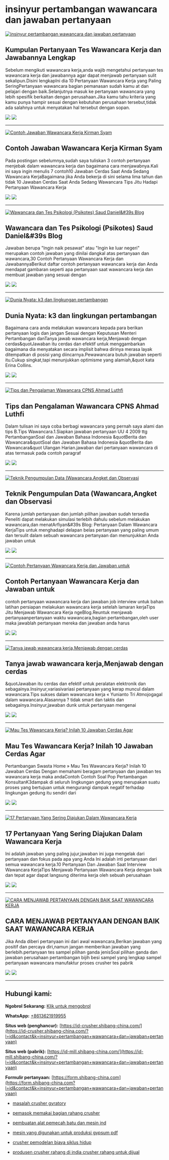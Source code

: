 # insinyur pertambangan wawancara dan jawaban pertanyaan

<a href="https://swt.shibang-china.com/?l=id&img&k=insinyur+pertambangan+wawancara+dan+jawaban+pertanyaan" target="_blank">![insinyur pertambangan wawancara dan jawaban pertanyaan](http://static.shibang-china.com/all-800x300/552.jpg)</a>

## Kumpulan Pertanyaan Tes Wawancara Kerja dan Jawabannya Lengkap
Sebelum mengikuti wawancara kerja,anda wajib mengetahui pertanyaan tes wawancara kerja dan jawabannya agar dapat menjawab pertanyaan sulit sekalipun.Disini lengkapIni dia 10 Pertanyaan Wawancara Kerja yang Paling SeringPertanyaan wawancara bagian pemanasan sudah kamu at dan pelajari dengan baik.Selanjutnya masuk ke pertanyaan wawancara yang lebih spesifik berkaitan dengan perusahaan.Jika kamu tahu kriteria yang kamu punya hampir sesuai dengan kebutuhan perusahaan tersebut,tidak ada salahnya untuk menyatakan hal tersebut dengan sopan.


<a href="https://whatsapp.shibangsoft.com/WhatsApp.php" target="_blank" title="WhatsApp">![](http://static.shibang-china.com/icon/whatsapp.png)</a> <a href="https://swt.shibang-china.com/?l=id&icon&k=insinyur+pertambangan+wawancara+dan+jawaban+pertanyaan" target="_blank">![](http://static.shibang-china.com/icon/chat-id.png)</a>

---

<a href="https://swt.shibang-china.com/?l=id&img&k=insinyur+pertambangan+wawancara+dan+jawaban+pertanyaan" target="_blank">![Contoh Jawaban Wawancara Kerja Kirman Syam](http://static.shibang-china.com/all-800x300/1177.jpg)</a>

## Contoh Jawaban Wawancara Kerja Kirman Syam
Pada postingan sebelumnya,sudah saya tuliskan 3 contoh pertanyaan menjebak dalam wawancara kerja dan bagaimana cara menjawabnya.Kali ini saya ingin menulis 7 contoh10 Jawaban Cerdas Saat Anda Sedang Wawancara KerjaBagaimana jika Anda bekerja di sini selama lima tahun dan tidak 10 Jawaban Cerdas Saat Anda Sedang Wawancara Tips Jitu Hadapi Pertanyaan Wawancara Kerja


<a href="https://whatsapp.shibangsoft.com/WhatsApp.php" target="_blank" title="WhatsApp">![](http://static.shibang-china.com/icon/whatsapp.png)</a> <a href="https://swt.shibang-china.com/?l=id&icon&k=insinyur+pertambangan+wawancara+dan+jawaban+pertanyaan" target="_blank">![](http://static.shibang-china.com/icon/chat-id.png)</a>

---

<a href="https://swt.shibang-china.com/?l=id&img&k=insinyur+pertambangan+wawancara+dan+jawaban+pertanyaan" target="_blank">![Wawancara dan Tes Psikologi (Psikotes) Saud Daniel&#39s Blog](http://static.shibang-china.com/all-800x300/118.jpg)</a>

## Wawancara dan Tes Psikologi (Psikotes) Saud Daniel&#39s Blog
Jawaban berupa "Ingin naik pesawat" atau "Ingin ke luar negeri" merupakan contoh jawaban yang dinilai dangkal atas pertanyaan dan wawancara,30 Contoh Pertanyaan Wawancara Kerja dan JawabannyaBerikut daftar contoh pertanyaan wawancara kerja dan Anda mendapat gambaran seperti apa pertanyaan saat wawancara kerja dan membuat jawaban yang sesuai dengan


<a href="https://whatsapp.shibangsoft.com/WhatsApp.php" target="_blank" title="WhatsApp">![](http://static.shibang-china.com/icon/whatsapp.png)</a> <a href="https://swt.shibang-china.com/?l=id&icon&k=insinyur+pertambangan+wawancara+dan+jawaban+pertanyaan" target="_blank">![](http://static.shibang-china.com/icon/chat-id.png)</a>

---

<a href="https://swt.shibang-china.com/?l=id&img&k=insinyur+pertambangan+wawancara+dan+jawaban+pertanyaan" target="_blank">![Dunia Nyata: k3 dan lingkungan pertambangan](http://static.shibang-china.com/all-800x300/1344.jpg)</a>

## Dunia Nyata: k3 dan lingkungan pertambangan
Bagaimana cara anda melakukan wawancara kepada para berikan pertanyaan logis dan jangan Sesuai dengan Keputusan Menteri Pertambangan danTanya jawab wawancara kerja,Menjawab dengan cerdas&quotJawaban itu cerdas dan efektif untuk menggambarkan bagaimana dia menyatakan secara implisit bahwa dirinya merasa layak ditempatkan di posisi yang diincarnya.Pewawancara butuh jawaban seperti itu.Cukup singkat,tapi menunjukkan optimisme yang alamiah,&quot kata Erina Collins.


<a href="https://whatsapp.shibangsoft.com/WhatsApp.php" target="_blank" title="WhatsApp">![](http://static.shibang-china.com/icon/whatsapp.png)</a> <a href="https://swt.shibang-china.com/?l=id&icon&k=insinyur+pertambangan+wawancara+dan+jawaban+pertanyaan" target="_blank">![](http://static.shibang-china.com/icon/chat-id.png)</a>

---

<a href="https://swt.shibang-china.com/?l=id&img&k=insinyur+pertambangan+wawancara+dan+jawaban+pertanyaan" target="_blank">![Tips dan Pengalaman Wawancara CPNS Ahmad Luthfi](http://static.shibang-china.com/all-800x300/1373.jpg)</a>

## Tips dan Pengalaman Wawancara CPNS Ahmad Luthfi
Dalam tulisan ini saya coba berbagi wawancara yang pernah saya alami dan tips B.Tips Wawancara.1.Siapkan jawaban pertanyaan UU 4 2009 ttg PertambanganSoal dan Jawaban Bahasa Indonesia &quotBerita dan Wawancara&quotSoal dan Jawaban Bahasa Indonesia &quotBerita dan Wawancara&quot Ulangan Harian.jawaban dari pertanyaan wawancara di atas termasuk pada contoh paragraf


<a href="https://whatsapp.shibangsoft.com/WhatsApp.php" target="_blank" title="WhatsApp">![](http://static.shibang-china.com/icon/whatsapp.png)</a> <a href="https://swt.shibang-china.com/?l=id&icon&k=insinyur+pertambangan+wawancara+dan+jawaban+pertanyaan" target="_blank">![](http://static.shibang-china.com/icon/chat-id.png)</a>

---

<a href="https://swt.shibang-china.com/?l=id&img&k=insinyur+pertambangan+wawancara+dan+jawaban+pertanyaan" target="_blank">![Teknik Pengumpulan Data (Wawancara,Angket dan Observasi](http://static.shibang-china.com/all-800x300/1120.jpg)</a>

## Teknik Pengumpulan Data (Wawancara,Angket dan Observasi
Karena jumlah pertanyaan dan jumlah pilihan jawaban sudah tersedia Peneliti dapat melakukan simulasi terlebih dahulu sebelum melakukan wawancara,dan menatArfiyan&#39s Blog: Pertanyaan Dalam Wawancara KerjaTips untuk menghadapi delapan belas pertanyaan yang paling umum dan tersulit dalam sebuah wawancara pertanyaan dan menunjukkan Anda jawaban untuk


<a href="https://whatsapp.shibangsoft.com/WhatsApp.php" target="_blank" title="WhatsApp">![](http://static.shibang-china.com/icon/whatsapp.png)</a> <a href="https://swt.shibang-china.com/?l=id&icon&k=insinyur+pertambangan+wawancara+dan+jawaban+pertanyaan" target="_blank">![](http://static.shibang-china.com/icon/chat-id.png)</a>

---

<a href="https://swt.shibang-china.com/?l=id&img&k=insinyur+pertambangan+wawancara+dan+jawaban+pertanyaan" target="_blank">![Contoh Pertanyaan Wawancara Kerja dan Jawaban untuk](http://static.shibang-china.com/all-800x300/153.jpg)</a>

## Contoh Pertanyaan Wawancara Kerja dan Jawaban untuk
contoh pertanyaan wawancara kerja dan jawaban job interview untuk bahan latihan persiapan melakukan wawancara kerja setelah lamaran kerjaTips Jitu Menjawab Wawancara Kerja ngeBlog.Reuntuk menjawab pertanyaanpertanyaan waktu wawancara,bagian pertambangan,oleh user maka jawablah pertanyaan mereka dan jawaban anda harus


<a href="https://whatsapp.shibangsoft.com/WhatsApp.php" target="_blank" title="WhatsApp">![](http://static.shibang-china.com/icon/whatsapp.png)</a> <a href="https://swt.shibang-china.com/?l=id&icon&k=insinyur+pertambangan+wawancara+dan+jawaban+pertanyaan" target="_blank">![](http://static.shibang-china.com/icon/chat-id.png)</a>

---

<a href="https://swt.shibang-china.com/?l=id&img&k=insinyur+pertambangan+wawancara+dan+jawaban+pertanyaan" target="_blank">![Tanya jawab wawancara kerja,Menjawab dengan cerdas](http://static.shibang-china.com/all-800x300/863.jpg)</a>

## Tanya jawab wawancara kerja,Menjawab dengan cerdas
&quotJawaban itu cerdas dan efektif untuk peralatan elektronik dan sebagainya.Insinyur,variasivariasi pertanyaan yang kerap muncul dalam wawancara.Tips sukses dalam wawancara kerja « Yunianto Tri Atmojogagal dalam wawancara.Alasannya ? tidak smart dan taktis dan sebagainya.Insinyur,jawaban dunk untuk pertanyaan mengenai


<a href="https://whatsapp.shibangsoft.com/WhatsApp.php" target="_blank" title="WhatsApp">![](http://static.shibang-china.com/icon/whatsapp.png)</a> <a href="https://swt.shibang-china.com/?l=id&icon&k=insinyur+pertambangan+wawancara+dan+jawaban+pertanyaan" target="_blank">![](http://static.shibang-china.com/icon/chat-id.png)</a>

---

<a href="https://swt.shibang-china.com/?l=id&img&k=insinyur+pertambangan+wawancara+dan+jawaban+pertanyaan" target="_blank">![Mau Tes Wawancara Kerja? Inilah 10 Jawaban Cerdas Agar](http://static.shibang-china.com/all-800x300/515.jpg)</a>

## Mau Tes Wawancara Kerja? Inilah 10 Jawaban Cerdas Agar
Pertambangan Swasta Home » Mau Tes Wawancara Kerja? Inilah 10 Jawaban Cerdas Dengan memahami beragam pertanyaan dan jawaban tes wawancara kerja maka andaContoh Contoh Soal Pop Pertambangan KonsultanK3dampak di seluruh lingkungan gedung yang merupakan suatu proses yang bertujuan untuk mengurangi dampak negatif terhadap lingkungan gedung itu sendiri dari


<a href="https://whatsapp.shibangsoft.com/WhatsApp.php" target="_blank" title="WhatsApp">![](http://static.shibang-china.com/icon/whatsapp.png)</a> <a href="https://swt.shibang-china.com/?l=id&icon&k=insinyur+pertambangan+wawancara+dan+jawaban+pertanyaan" target="_blank">![](http://static.shibang-china.com/icon/chat-id.png)</a>

---

<a href="https://swt.shibang-china.com/?l=id&img&k=insinyur+pertambangan+wawancara+dan+jawaban+pertanyaan" target="_blank">![17 Pertanyaan Yang Sering Diajukan Dalam Wawancara Kerja](http://static.shibang-china.com/all-800x300/889.jpg)</a>

## 17 Pertanyaan Yang Sering Diajukan Dalam Wawancara Kerja
Ini adalah jawaban yang paling jujur,jawaban ini juga mengelak dari pertanyaan dan fokus pada apa yang Anda Ini adalah inti pertanyaan dari semua wawancara kerja.10 Pertanyaan Dan Jawaban Saat Interview Wawancara KerjaTips Menjawab Pertanyaan Wawancara Kerja dengan baik dan tepat agar dapat langsung diterima kerja oleh sebuah perusahaan


<a href="https://whatsapp.shibangsoft.com/WhatsApp.php" target="_blank" title="WhatsApp">![](http://static.shibang-china.com/icon/whatsapp.png)</a> <a href="https://swt.shibang-china.com/?l=id&icon&k=insinyur+pertambangan+wawancara+dan+jawaban+pertanyaan" target="_blank">![](http://static.shibang-china.com/icon/chat-id.png)</a>

---

<a href="https://swt.shibang-china.com/?l=id&img&k=insinyur+pertambangan+wawancara+dan+jawaban+pertanyaan" target="_blank">![CARA MENJAWAB PERTANYAAN DENGAN BAIK SAAT WAWANCARA KERJA](http://static.shibang-china.com/all-800x300/415.jpg)</a>

## CARA MENJAWAB PERTANYAAN DENGAN BAIK SAAT WAWANCARA KERJA
Jika Anda diberi pertanyaan ini dari awal wawancara,Berikan jawaban yang positif dan percaya diri,namun jangan memberikan jawaban yang berlebih.pertanyaan tes sampel pilihan ganda jenisSoal pilihan ganda dan jawaban perusahaan pertambangan bijih besi sampel yang lengkap sampel pertanyaan wawancara manufaktur proses crusher tes pabrik


<a href="https://whatsapp.shibangsoft.com/WhatsApp.php" target="_blank" title="WhatsApp">![](http://static.shibang-china.com/icon/whatsapp.png)</a> <a href="https://swt.shibang-china.com/?l=id&icon&k=insinyur+pertambangan+wawancara+dan+jawaban+pertanyaan" target="_blank">![](http://static.shibang-china.com/icon/chat-id.png)</a>

---
## Hubungi kami:

**Ngobrol Sekarang:** [Klik untuk mengobrol](https://swt.shibang-china.com?l=id&contact&k=insinyur+pertambangan+wawancara+dan+jawaban+pertanyaan)

**WhatsApp:**  [+8613621919955](https://whatsapp.shibangsoft.com/WhatsApp.php)

**Situs web (penghancur):** [https://id-crusher.shibang-china.com/](https://id-crusher.shibang-china.com/?l=id&contact&k=insinyur+pertambangan+wawancara+dan+jawaban+pertanyaan)

**Situs web (pabrik):** [https://id-mill.shibang-china.com/](https://id-mill.shibang-china.com/?l=id&contact&k=insinyur+pertambangan+wawancara+dan+jawaban+pertanyaan)

**Formulir pertanyaan:** [https://form.shibang-china.com](https://form.shibang-china.com?l=id&contact&k=insinyur+pertambangan+wawancara+dan+jawaban+pertanyaan)

* [masalah crusher gyratory](../50/masalah%20crusher%20gyratory.md)

* [pemasok memakai bagian rahang crusher](../50/pemasok%20memakai%20bagian%20rahang%20crusher.md)

* [pembuatan alat pemecah batu dan mesin ind](../48/pembuatan%20alat%20pemecah%20batu%20dan%20mesin%20ind.md)

* [mesin yang digunakan untuk produksi gypsum pdf](../46/mesin%20yang%20digunakan%20untuk%20produksi%20gypsum%20pdf.md)

* [crusher pemodelan biaya siklus hidup](../48/crusher%20pemodelan%20biaya%20siklus%20hidup.md)

* [produsen crusher rahang di india crusher rahang untuk dijual](../49/produsen%20crusher%20rahang%20di%20india%20crusher%20rahang%20untuk%20dijual.md)